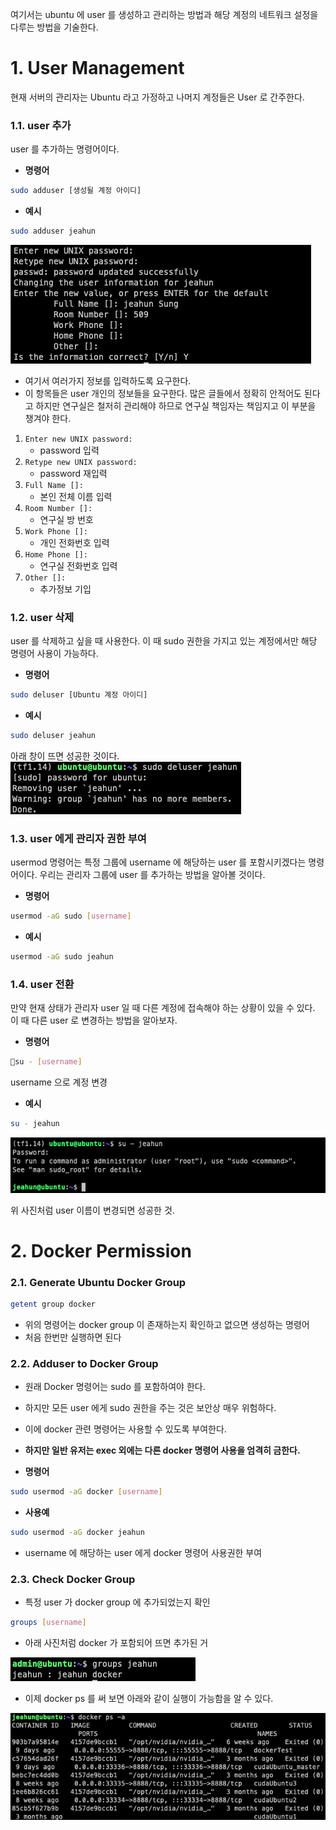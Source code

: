 여기서는 ubuntu 에 user 를 생성하고 관리하는 방법과 해당 계정의 네트워크 설정을 다루는 방법을 기술한다.

# 1. User Management

현재 서버의 관리자는 Ubuntu 라고 가정하고 나머지 계정들은 User 로 간주한다.
### 1.1. user 추가

user 를 추가하는 명령어이다.

* **명령어**
```bash
sudo adduser [생성될 계정 아이디]
```
* **예시**
```bash
sudo adduser jeahun
```

![](../img_store/Pasted%20image%2020231227124306.png)

* 여기서 여러가지 정보를 입력하도록 요구한다.
* 이 항목들은 user 개인의 정보들을 요구한다. 많은 글들에서 정확히 안적어도 된다고 하지만 연구실은 철저히 관리해야 하므로 연구실 책임자는 책임지고 이 부분을 챙겨야 한다.

1. `Enter new UNIX password:`
	* password 입력
2. `Retype new UNIX password:`
	* password 재입력
3. `Full Name []: `
	* 본인 전체 이름 입력
4. `Room Number []:` 
	* 연구실 방 번호
5. `Work Phone []:`
	* 개인 전화번호 입력
6. `Home Phone []:`
	* 연구실 전화번호 입력
7. `Other []:`
	* 추가정보 기입

### 1.2. user 삭제

user 를 삭제하고 싶을 때 사용한다.
이 때 sudo 권한을 가지고 있는 계정에서만 해당 명령어 사용이 가능하다.

* **명령어**
```bash
sudo deluser [Ubuntu 계정 아이디]
```
* **예시**
```bash
sudo deluser jeahun
```

아래 창이 뜨면 성공한 것이다.
![](../img_store/Pasted%20image%2020231227131850.png)

### 1.3. user 에게 관리자 권한 부여

usermod 명령어는 특정 그룹에 username 에 해당하는 user 를 포함시키겠다는 명령어이다.
우리는 관리자 그룹에 user 를 추가하는 방법을 알아볼 것이다.

* **명령어**
```bash
usermod -aG sudo [username]
```
* **예시**
```bash
usermod -aG sudo jeahun
```

### 1.4. user 전환

만약 현재 상태가 관리자 user 일 때 다른 계정에 접속해야 하는 상황이 있을 수 있다.
이 때 다른 user 로 변경하는 방법을 알아보자.

* **명령어**
```bash
su - [username]
```
username 으로 계정 변경
* **예시**
```bash
su - jeahun
```

![](../img_store/Pasted%20image%2020231227150109.png)

위 사진처럼 user 이름이 변경되면 성공한 것.


# 2. Docker Permission

### 2.1. Generate Ubuntu Docker Group

```bash
getent group docker
```

* 위의 명령어는 docker group 이 존재하는지 확인하고 없으면 생성하는 명령어
* 처음 한번만 실행하면 된다

### 2.2. Adduser to Docker Group

* 원래 Docker 명령어는 sudo 를 포함하여야 한다.
* 하지만 모든 user 에게 sudo 권한을 주는 것은 보안상 매우 위험하다.
* 이에 docker 관련 명령어는 사용할 수 있도록 부여한다.
* **하지만 일반 유저는 exec 외에는 다른 docker 명령어 사용을 엄격히 금한다.**

* **명령어**
```bash
sudo usermod -aG docker [username]
```
* **사용예**
```bash
sudo usermod -aG docker jeahun
```

* username 에 해당하는 user 에게 docker 명령어 사용권한 부여

### 2.3. Check Docker Group

* 특정 user 가 docker group 에 추가되었는지 확인

```bash
groups [username]
```

* 아래 사진처럼 docker 가 포함되어 뜨면 추가된 거

![](../img_store/Pasted%20image%2020231227152851.png)

* 이제 docker ps 를 써 보면 아래와 같이 실행이 가능함을 알 수 있다.

![](../img_store/Pasted%20image%2020231227153037.png)
